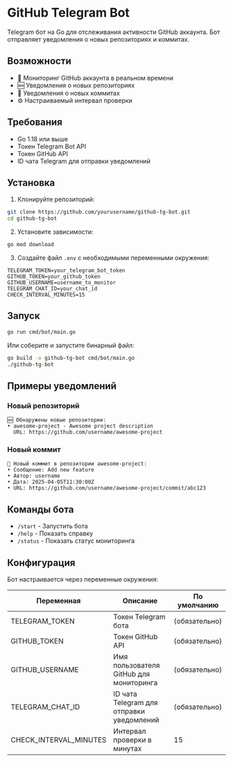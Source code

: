 # GitHub Telegram Bot

Telegram бот на Go для отслеживания активности GitHub аккаунта. Бот отправляет уведомления о новых репозиториях и коммитах.

## Возможности

- 🔄 Мониторинг GitHub аккаунта в реальном времени
- 🆕 Уведомления о новых репозиториях
- 📝 Уведомления о новых коммитах
- ⚙️ Настраиваемый интервал проверки

## Требования

- Go 1.18 или выше
- Токен Telegram Bot API
- Токен GitHub API
- ID чата Telegram для отправки уведомлений

## Установка

1. Клонируйте репозиторий:
```bash
git clone https://github.com/yourusername/github-tg-bot.git
cd github-tg-bot
```

2. Установите зависимости:
```bash
go mod download
```

3. Создайте файл `.env` с необходимыми переменными окружения:
```
TELEGRAM_TOKEN=your_telegram_bot_token
GITHUB_TOKEN=your_github_token
GITHUB_USERNAME=username_to_monitor
TELEGRAM_CHAT_ID=your_chat_id
CHECK_INTERVAL_MINUTES=15
```

## Запуск

```bash
go run cmd/bot/main.go
```

Или соберите и запустите бинарный файл:

```bash
go build -o github-tg-bot cmd/bot/main.go
./github-tg-bot
```

## Примеры уведомлений

### Новый репозиторий

```
🆕 Обнаружены новые репозитории:
• awesome-project - Awesome project description
  URL: https://github.com/username/awesome-project
```

### Новый коммит

```
📝 Новый коммит в репозитории awesome-project:
• Сообщение: Add new feature
• Автор: username
• Дата: 2025-04-05T11:30:00Z
• URL: https://github.com/username/awesome-project/commit/abc123
```

## Команды бота

- `/start` - Запустить бота
- `/help` - Показать справку
- `/status` - Показать статус мониторинга

## Конфигурация

Бот настраивается через переменные окружения:

| Переменная | Описание | По умолчанию |
|------------|----------|--------------|
| TELEGRAM_TOKEN | Токен Telegram бота | (обязательно) |
| GITHUB_TOKEN | Токен GitHub API | (обязательно) |
| GITHUB_USERNAME | Имя пользователя GitHub для мониторинга | (обязательно) |
| TELEGRAM_CHAT_ID | ID чата Telegram для отправки уведомлений | (обязательно) |
| CHECK_INTERVAL_MINUTES | Интервал проверки в минутах | 15 |

